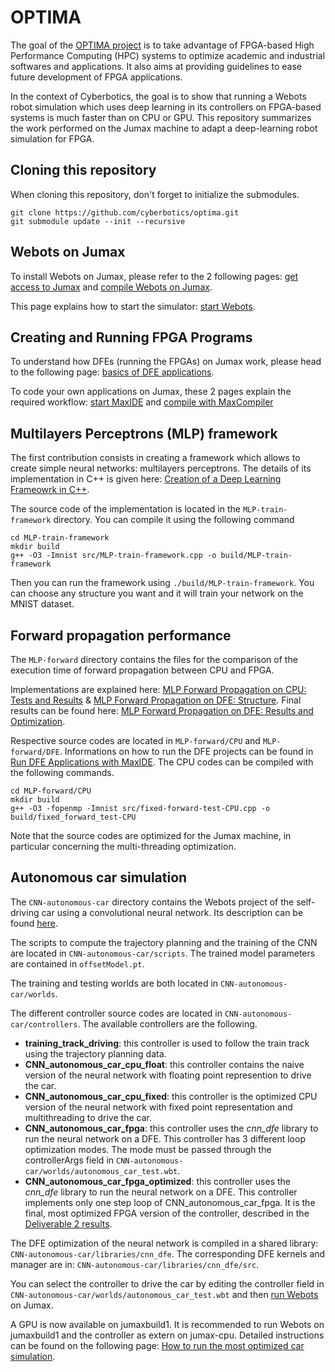 # OPTIMA
The goal of the [OPTIMA project](https://optima-hpc.eu/project/) is to take advantage of FPGA-based High Performance Computing (HPC) systems to optimize academic and industrial softwares and applications. It also aims at providing guidelines to ease future development of FPGA applications.

In the context of Cyberbotics, the goal is to show that running a Webots robot simulation which uses deep learning in its controllers on FPGA-based systems is much faster than on CPU or GPU. This repository summarizes the work performed on the Jumax machine to adapt a deep-learning robot simulation for FPGA.

## Cloning this repository

When cloning this repository, don't forget to initialize the submodules.
``` console
git clone https://github.com/cyberbotics/optima.git
git submodule update --init --recursive
```


## Webots on Jumax
To install Webots on Jumax, please refer to the 2 following pages: [get access to Jumax](https://github.com/cyberbotics/optima/wiki/Access-Jumax) and [compile Webots on Jumax](https://github.com/cyberbotics/optima/wiki/Compile-Webots-on-Jumax).

This page explains how to start the simulator: [start Webots](https://github.com/cyberbotics/optima/wiki/Start-Webots).

## Creating and Running FPGA Programs
To understand how DFEs (running the FPGAs) on Jumax work, please head to the following page: [basics of DFE applications](https://github.com/cyberbotics/optima/wiki/Basics-of-DFE-Applications).

To code your own applications on Jumax, these 2 pages explain the required workflow: [start MaxIDE](https://github.com/cyberbotics/optima/wiki/Start-MaxIDE) and [compile with MaxCompiler](https://github.com/cyberbotics/optima/wiki/Compile-with-MaxCompiler)


## Multilayers Perceptrons (MLP) framework
The first contribution consists in creating a framework which allows to create simple neural networks: multilayers perceptrons. The details of its implementation in C++ is given here: [Creation of a Deep Learning Frameowrk in C++](https://github.com/cyberbotics/optima/wiki/Creation-of-a-MLP-Deep-Learning-Framework-in-CPP). 

The source code of the implementation is located in the `MLP-train-framework` directory. You can compile it using the following command
``` console
cd MLP-train-framework
mkdir build
g++ -O3 -Imnist src/MLP-train-framework.cpp -o build/MLP-train-framework
```
Then you can run the framework using `./build/MLP-train-framework`. You can choose any structure you want and it will train your network on the MNIST dataset.


## Forward propagation performance
The `MLP-forward` directory contains the files for the comparison of the execution time of forward propagation between CPU and FPGA. 

Implementations are explained here: [MLP Forward Propagation on CPU: Tests and Results](https://github.com/cyberbotics/optima/wiki/MLP-Forward-Propagation-on-CPU:-Tests-and-Results) & [MLP Forward Propagation on DFE: Structure](https://github.com/cyberbotics/optima/wiki/MLP-Forward-Propagation-on-DFE:-Structure). Final results can be found here: [MLP Forward Propagation on DFE: Results and Optimization](https://github.com/cyberbotics/optima/wiki/MLP-Forward-Propagation-on-DFE:-Results-and-Optimization).

Respective source codes are located in `MLP-forward/CPU` and `MLP-forward/DFE`. Informations on how to run the DFE projects can be found in [Run DFE Applications with MaxIDE](https://github.com/cyberbotics/optima/wiki/Run-DFE-Applications-With-MaxIDE). The CPU codes can be compiled with the following commands.
```console
cd MLP-forward/CPU
mkdir build
g++ -O3 -fopenmp -Imnist src/fixed-forward-test-CPU.cpp -o build/fixed_forward_test-CPU
```

Note that the source codes are optimized for the Jumax machine, in particular concerning the multi-threading optimization. 

## Autonomous car simulation
The `CNN-autonomous-car` directory contains the Webots project of the self-driving car using a convolutional neural network. Its description can be found [here](https://github.com/cyberbotics/optima/wiki/Autonomous-Car-Simulation).

The scripts to compute the trajectory planning and the training of the CNN are located in `CNN-autonomous-car/scripts`. The trained model parameters are contained in `offsetModel.pt`.

The training and testing worlds are both located in `CNN-autonomous-car/worlds`.

The different controller source codes are located in `CNN-autonomous-car/controllers`. The available controllers are the following.
* **training_track_driving**: this controller is used to follow the train track using the trajectory planning data.
* **CNN_autonomous_car_cpu_float**: this controller contains the naive version of the neural network with floating point represention to drive the car. 
* **CNN_autonomous_car_cpu_fixed**: this controller is the optimized CPU version of the neural network with fixed point representation and multithreading to drive the car.
* **CNN_autonomous_car_fpga**: this controller uses the _cnn_dfe_ library to run the neural network on a DFE. This controller has 3 different loop optimization modes. The mode must be passed through the controllerArgs field in `CNN-autonomous-car/worlds/autonomous_car_test.wbt`.
* **CNN_autonomous_car_fpga_optimized**: this controller uses the _cnn_dfe_ library to run the neural network on a DFE. This controller implements only one step loop of CNN_autonomous_car_fpga. It is the final, most optimized FPGA version of the controller, described in the [Deliverable 2 results](https://github.com/cyberbotics/optima/wiki/Deliverable-2:-CNN-performance-comparison-CPU-FPGA).

The DFE optimization of the neural network is compiled in a shared library: `CNN-autonomous-car/libraries/cnn_dfe`. The corresponding DFE kernels and manager are in: `CNN-autonomous-car/libraries/cnn_dfe/src`.

You can select the controller to drive the car by editing the controller field in `CNN-autonomous-car/worlds/autonomous_car_test.wbt` and then [run Webots](https://github.com/cyberbotics/optima/wiki/Start-Webots) on Jumax.

A GPU is now available on jumaxbuild1. It is recommended to run Webots on jumaxbuild1 and the controller as extern on jumax-cpu. Detailed instructions can be found on the following page: [How to run the most optimized car simulation](https://github.com/cyberbotics/optima/wiki/How-to-run-the-most-optimized-car-simulation).
